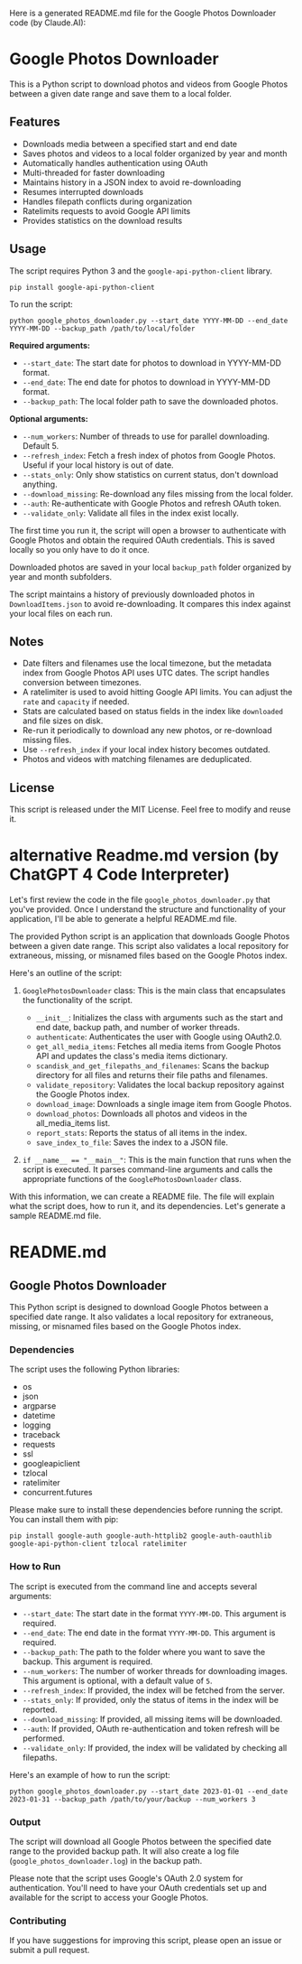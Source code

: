 Here is a generated README.md file for the Google Photos Downloader code (by Claude.AI):

# Google Photos Downloader

This is a Python script to download photos and videos from Google Photos between a given date range and save them to a local folder.

## Features

- Downloads media between a specified start and end date 
- Saves photos and videos to a local folder organized by year and month
- Automatically handles authentication using OAuth
- Multi-threaded for faster downloading
- Maintains history in a JSON index to avoid re-downloading
- Resumes interrupted downloads
- Handles filepath conflicts during organization
- Ratelimits requests to avoid Google API limits
- Provides statistics on the download results

## Usage

The script requires Python 3 and the `google-api-python-client` library.

```
pip install google-api-python-client
```

To run the script:

```
python google_photos_downloader.py --start_date YYYY-MM-DD --end_date YYYY-MM-DD --backup_path /path/to/local/folder
```

**Required arguments:**

- `--start_date`: The start date for photos to download in YYYY-MM-DD format.
- `--end_date`: The end date for photos to download in YYYY-MM-DD format. 
- `--backup_path`: The local folder path to save the downloaded photos.

**Optional arguments:**

- `--num_workers`: Number of threads to use for parallel downloading. Default 5.
- `--refresh_index`: Fetch a fresh index of photos from Google Photos. Useful if your local history is out of date.
- `--stats_only`: Only show statistics on current status, don't download anything.
- `--download_missing`: Re-download any files missing from the local folder.
- `--auth`: Re-authenticate with Google Photos and refresh OAuth token.
- `--validate_only`: Validate all files in the index exist locally.

The first time you run it, the script will open a browser to authenticate with Google Photos and obtain the required OAuth credentials. This is saved locally so you only have to do it once.

Downloaded photos are saved in your local `backup_path` folder organized by year and month subfolders. 

The script maintains a history of previously downloaded photos in `DownloadItems.json` to avoid re-downloading. It compares this index against your local files on each run.

## Notes

- Date filters and filenames use the local timezone, but the metadata index from Google Photos API uses UTC dates. The script handles conversion between timezones.
- A ratelimiter is used to avoid hitting Google API limits. You can adjust the `rate` and `capacity` if needed.
- Stats are calculated based on status fields in the index like `downloaded` and file sizes on disk.
- Re-run it periodically to download any new photos, or re-download missing files.
- Use `--refresh_index` if your local index history becomes outdated.
- Photos and videos with matching filenames are deduplicated.

## License

This script is released under the MIT License. Feel free to modify and reuse it.

# alternative Readme.md version (by ChatGPT 4 Code Interpreter)

Let's first review the code in the file `google_photos_downloader.py` that you've provided. Once I understand the structure and functionality of your application, I'll be able to generate a helpful README.md file.

The provided Python script is an application that downloads Google Photos between a given date range. This script also validates a local repository for extraneous, missing, or misnamed files based on the Google Photos index. 

Here's an outline of the script:

1. `GooglePhotosDownloader` class: This is the main class that encapsulates the functionality of the script.
    - `__init__`: Initializes the class with arguments such as the start and end date, backup path, and number of worker threads.
    - `authenticate`: Authenticates the user with Google using OAuth2.0.
    - `get_all_media_items`: Fetches all media items from Google Photos API and updates the class's media items dictionary.
    - `scandisk_and_get_filepaths_and_filenames`: Scans the backup directory for all files and returns their file paths and filenames.
    - `validate_repository`: Validates the local backup repository against the Google Photos index.
    - `download_image`: Downloads a single image item from Google Photos.
    - `download_photos`: Downloads all photos and videos in the all_media_items list.
    - `report_stats`: Reports the status of all items in the index.
    - `save_index_to_file`: Saves the index to a JSON file.

2. `if __name__ == "__main__"`: This is the main function that runs when the script is executed. It parses command-line arguments and calls the appropriate functions of the `GooglePhotosDownloader` class.

With this information, we can create a README file. The file will explain what the script does, how to run it, and its dependencies. Let's generate a sample README.md file.

# README.md

## Google Photos Downloader

This Python script is designed to download Google Photos between a specified date range. It also validates a local repository for extraneous, missing, or misnamed files based on the Google Photos index. 

### Dependencies

The script uses the following Python libraries:

- os
- json
- argparse
- datetime
- logging
- traceback
- requests
- ssl
- googleapiclient
- tzlocal
- ratelimiter
- concurrent.futures

Please make sure to install these dependencies before running the script. You can install them with pip:

```
pip install google-auth google-auth-httplib2 google-auth-oauthlib google-api-python-client tzlocal ratelimiter
```

### How to Run

The script is executed from the command line and accepts several arguments:

- `--start_date`: The start date in the format `YYYY-MM-DD`. This argument is required.
- `--end_date`: The end date in the format `YYYY-MM-DD`. This argument is required.
- `--backup_path`: The path to the folder where you want to save the backup. This argument is required.
- `--num_workers`: The number of worker threads for downloading images. This argument is optional, with a default value of `5`.
- `--refresh_index`: If provided, the index will be fetched from the server.
- `--stats_only`: If provided, only the status of items in the index will be reported.
- `--download_missing`: If provided, all missing items will be downloaded.
- `--auth`: If provided, OAuth re-authentication and token refresh will be performed.
- `--validate_only`: If provided, the index will be validated by checking all filepaths.

Here's an example of how to run the script:

```
python google_photos_downloader.py --start_date 2023-01-01 --end_date 2023-01-31 --backup_path /path/to/your/backup --num_workers 3
```

### Output

The script will download all Google Photos between the specified date range to the provided backup path. It will also create a log file (`google_photos_downloader.log`) in the backup path.

Please note that the script uses Google's OAuth 2.0 system for authentication. You'll need to have your OAuth credentials set up and available for the script to access your Google Photos.

### Contributing

If you have suggestions for improving this script, please open an issue or submit a pull request.